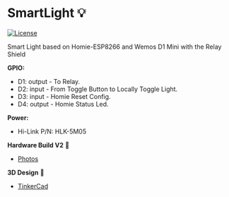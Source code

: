 # SmartLight :bulb:
[![License](https://img.shields.io/badge/license-MIT%20License-blue.svg)](http://doge.mit-license.org)

Smart Light based on Homie-ESP8266 and Wemos D1 Mini with the Relay Shield

**GPIO:**
* D1: output - To Relay.
* D2: input - From Toggle Button to Locally Toggle Light.
* D3: input - Homie Reset Config.
* D4: output - Homie Status Led.

**Power:** 
* Hi-Link P/N: HLK-5M05

**Hardware Build V2** :construction:
* [Photos](https://photos.app.goo.gl/Z1Gv3g5B6ht62BdJ8)

**3D Design** :construction:
* [TinkerCad](https://www.tinkercad.com/things/h2CH0p7LDbv-relaisbox)

